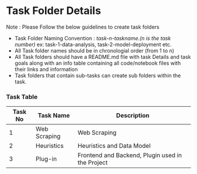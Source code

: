 # Task Folder Details

Note : Please Follow the below guidelines to create task folders
- Task Folder Naming Convention : _task-n-taskname.(n is the task number)_  ex: task-1-data-analysis, task-2-model-deployment etc.
- All Task folder names should be in chronologial order (from 1 to n)
- All Task folders should have a README.md file with task Details and task goals along with an info table containing all code/notebook files with their links and information
- Task folders that contain sub-tasks can create sub folders within the task.

### Task Table

| Task No| Task Name| Description|
|-|-|-|
|1| Web Scraping  | Web Scraping |
|2| Heuristics | Heuristics and Data Model|
|3| Plug-in | Frontend and Backend, Plugin used in the Project|
